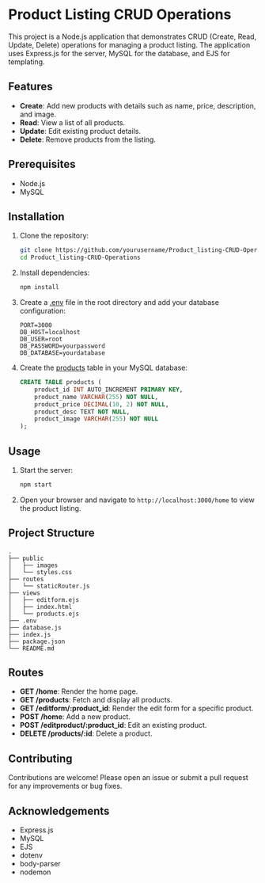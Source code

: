 # Product Listing CRUD Operations

This project is a Node.js application that demonstrates CRUD (Create, Read, Update, Delete) operations for managing a product listing. The application uses Express.js for the server, MySQL for the database, and EJS for templating.

## Features

- **Create**: Add new products with details such as name, price, description, and image.
- **Read**: View a list of all products.
- **Update**: Edit existing product details.
- **Delete**: Remove products from the listing.

## Prerequisites

- Node.js
- MySQL

## Installation

1. Clone the repository:
    ```sh
    git clone https://github.com/yourusername/Product_listing-CRUD-Operations.git
    cd Product_listing-CRUD-Operations
    ```

2. Install dependencies:
    ```sh
    npm install
    ```

3. Create a [.env](http://_vscodecontentref_/0) file in the root directory and add your database configuration:
    ```env
    PORT=3000
    DB_HOST=localhost
    DB_USER=root
    DB_PASSWORD=yourpassword
    DB_DATABASE=yourdatabase
    ```

4. Create the [products](http://_vscodecontentref_/1) table in your MySQL database:
    ```sql
    CREATE TABLE products (
        product_id INT AUTO_INCREMENT PRIMARY KEY,
        product_name VARCHAR(255) NOT NULL,
        product_price DECIMAL(10, 2) NOT NULL,
        product_desc TEXT NOT NULL,
        product_image VARCHAR(255) NOT NULL
    );
    ```

## Usage

1. Start the server:
    ```sh
    npm start
    ```

2. Open your browser and navigate to `http://localhost:3000/home` to view the product listing.

## Project Structure

```plaintext
.
├── public
│   ├── images
│   └── styles.css
├── routes
│   └── staticRouter.js
├── views
│   ├── editform.ejs
│   ├── index.html
│   └── products.ejs
├── .env
├── database.js
├── index.js
├── package.json
└── README.md
```

## Routes

- **GET /home**: Render the home page.
- **GET /products**: Fetch and display all products.
- **GET /editform/:product_id**: Render the edit form for a specific product.
- **POST /home**: Add a new product.
- **POST /editproduct/:product_id**: Edit an existing product.
- **DELETE /products/:id**: Delete a product.

## Contributing

Contributions are welcome! Please open an issue or submit a pull request for any improvements or bug fixes.

## Acknowledgements

- Express.js
- MySQL
- EJS
- dotenv
- body-parser
- nodemon